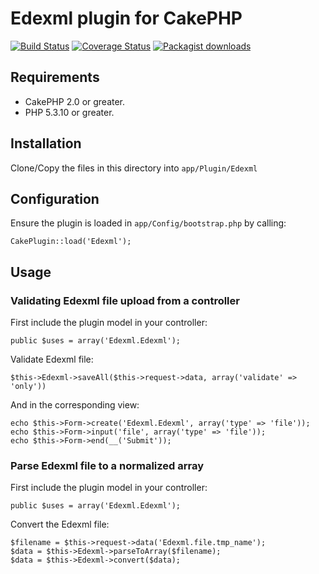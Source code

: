 # Edexml plugin for CakePHP

[![Build Status](https://travis-ci.org/Oefenweb/cakephp-edexml.png?branch=master)](https://travis-ci.org/Oefenweb/cakephp-edexml) [![Coverage Status](https://coveralls.io/repos/Oefenweb/cakephp-edexml/badge.png)](https://coveralls.io/r/Oefenweb/cakephp-edexml) [![Packagist downloads](http://img.shields.io/packagist/dt/Oefenweb/cakephp-edexml.svg)](https://packagist.org/packages/oefenweb/cakephp-edexml)

## Requirements

* CakePHP 2.0 or greater.
* PHP 5.3.10 or greater.

## Installation

Clone/Copy the files in this directory into `app/Plugin/Edexml`

## Configuration

Ensure the plugin is loaded in `app/Config/bootstrap.php` by calling:

```
CakePlugin::load('Edexml');
```

## Usage

### Validating Edexml file upload from a controller

First include the plugin model in your controller:

```
public $uses = array('Edexml.Edexml');
```

Validate Edexml file:

```
$this->Edexml->saveAll($this->request->data, array('validate' => 'only'))
```

And in the corresponding view:

```
echo $this->Form->create('Edexml.Edexml', array('type' => 'file'));
echo $this->Form->input('file', array('type' => 'file'));
echo $this->Form->end(__('Submit'));
```

### Parse Edexml file to a normalized array

First include the plugin model in your controller:

```
public $uses = array('Edexml.Edexml');
```

Convert the Edexml file:

```
$filename = $this->request->data('Edexml.file.tmp_name');
$data = $this->Edexml->parseToArray($filename);
$data = $this->Edexml->convert($data);
```